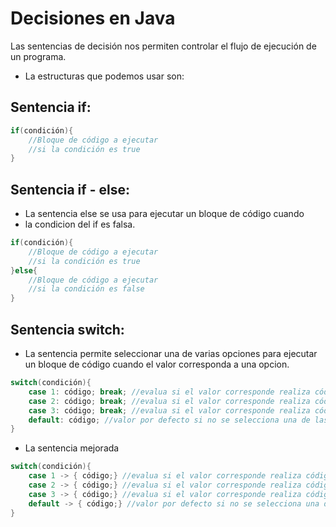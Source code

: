 # Decisiones en Java

Las sentencias de decisión nos permiten controlar el flujo de ejecución 
de un programa.

- La estructuras que podemos usar son:
## Sentencia if:
```java
if(condición){
    //Bloque de código a ejecutar
    //si la condición es true
}
```
## Sentencia if - else:
- La sentencia else se usa para ejecutar un bloque de código cuando
- la condicion del if es falsa.
```java
if(condición){
    //Bloque de código a ejecutar
    //si la condición es true
}else{
    //Bloque de código a ejecutar
    //si la condición es false
}
```
## Sentencia switch:
- La sentencia permite seleccionar una de varias opciones para ejecutar
un bloque de código cuando el valor corresponda a una opcion.
```java
switch(condición){
    case 1: código; break; //evalua si el valor corresponde realiza código y con break sale.
    case 2: código; break; //evalua si el valor corresponde realiza código y con break sale.
    case 3: código; break; //evalua si el valor corresponde realiza código y con break sale.
    default: código; //valor por defecto si no se selecciona una de las opciones
}
```
- La sentencia mejorada
```java
switch(condición){
    case 1 -> { código;} //evalua si el valor corresponde realiza código NO ES NECESARIO break PARA sale.
    case 2 -> { código;} //evalua si el valor corresponde realiza código NO ES NECESARIO break PARA sale.
    case 3 -> { código;} //evalua si el valor corresponde realiza código NO ES NECESARIO break PARA sale.
    default -> { código;} //valor por defecto si no se selecciona una de las opciones
}
```
